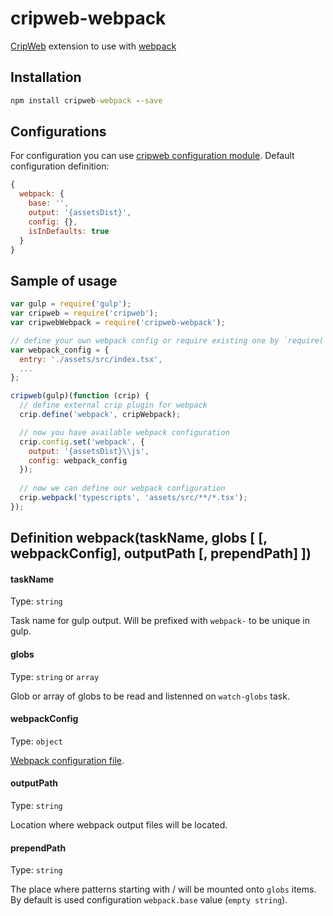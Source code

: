 # cripweb-webpack
[CripWeb](https://github.com/crip-node/crip-web) extension to use with [webpack](https://webpack.github.io/)

## Installation

```cmd
npm install cripweb-webpack --save
```

## Configurations

For configuration you can use [cripweb configuration module](https://github.com/crip-node/crip-web#configurations).
Default configuration definition: 
```js
{
  webpack: {
    base: '',
    output: '{assetsDist}',
    config: {},
    isInDefaults: true
  }
}
```

## Sample of usage

```js
var gulp = require('gulp');
var cripweb = require('cripweb');
var cripwebWebpack = require('cripweb-webpack');

// define your own webpack config or require existing one by `require('./webpack.config.js')`
var webpack_config = {
  entry: './assets/src/index.tsx',
  ...
};

cripweb(gulp)(function (crip) {
  // define external crip plugin for webpack
  crip.define('webpack', cripWebpack);

  // now you have available webpack configuration
  crip.config.set('webpack', {
    output: '{assetsDist}\\js',
    config: webpack_config
  });
  
  // now we can define our webpack configuration
  crip.webpack('typescripts', 'assets/src/**/*.tsx');
});
```

## Definition webpack(taskName, globs [ [, webpackConfig], outputPath [, prependPath] ])

#### taskName
Type: `string`

Task name for gulp output. Will be prefixed with `webpack-` to be unique in gulp.

#### globs
Type: `string` or `array`

Glob or array of globs to be read and listenned on `watch-globs` task.

#### webpackConfig
Type: `object`

[Webpack configuration file](http://webpack.github.io/docs/tutorials/getting-started/#config-file).

#### outputPath
Type: `string`

Location where webpack output files will be located.

#### prependPath
Type: `string`

The place where patterns starting with / will be mounted onto `globs` items.
By default is used configuration `webpack.base` value (`empty string`).
